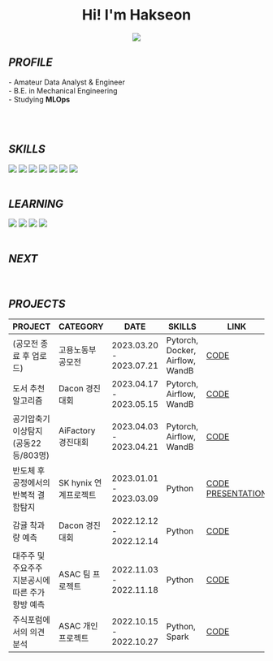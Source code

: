 <div align='center'>
  <h1>Hi! I'm Hakseon</h1>
  <a href="https://hits.seeyoufarm.com"><img src="https://hits.seeyoufarm.com/api/count/incr/badge.svg?url=https%3A%2F%2Fgithub.com%2FHakseon97&count_bg=%23007DFF&title_bg=%23555555&icon=apacheairflow.svg&icon_color=%23FFFFFF&title=hits&edge_flat=false"/></a>
</div>

<h2> <b><i>PROFILE</i></b> </h2>
- Amateur Data Analyst & Engineer <br> 
- B.E. in Mechanical Engineering <br>
- Studying <b>MLOps</b>

<br><br>
<h2> <b><i>SKILLS</i></b> </h2>
<div>
<img src="https://img.shields.io/badge/Python-3776AB?style=flat-square&logo=Python&logoColor=white"/>
<img src="https://img.shields.io/badge/PyTorch-EE4C2C?style=flat-square&logo=PyTorch&logoColor=white"/>
<img src="https://img.shields.io/badge/Airflow-017CEE?style=flat-square&logo=Apache Airflow&logoColor=b"/>
<img src="https://img.shields.io/badge/WandB-FFBE00?style=flat-square&logo=weightsandbiases&logoColor=white"/>
<img src="https://img.shields.io/badge/MySQL-4479A1?style=flat-square&logo=MySql&logoColor=white"/>
<img src="https://img.shields.io/badge/Spark-E25A1C?style=flat-square&logo=Apache Spark&logoColor=white"/>
<img src="https://img.shields.io/badge/Tableau-E97627?style=flat-square&logo=Tableau&logoColor=white"/>
</div>

<br>
<h2> <b><i> LEARNING </i></b> </h2>
<div>
<img src="https://img.shields.io/badge/Ray-028CF0?style=flat-square&logo=Ray&logoColor=white"/>
<img src="https://img.shields.io/badge/AWS-232F3E?style=flat-square&logo=Amazon AWS&logoColor=white"/>
<img src="https://img.shields.io/badge/Docker-2496ED?style=flat-square&logo=Docker&logoColor=white"/>
<img src="https://img.shields.io/badge/Kubernetes-326CE5?style=flat-square&logo=Kubernetes&logoColor=white"/>
</div>

<br>
<h2> <b><i> NEXT </i></b> </h2>
<div>

</div>

<br>
<h2> <b><i> PROJECTS </i></b> </h2>

PROJECT | CATEGORY | DATE | SKILLS | LINK
--------|----------|------|--------|------|
(공모전 종료 후 업로드) | 고용노동부 공모전 | 2023.03.20 - 2023.07.21 | Pytorch, Docker, Airflow, WandB | [CODE](https://github.com/Hakseon97/)
도서 추천 알고리즘 | Dacon 경진대회 | 2023.04.17 - 2023.05.15 | Pytorch, Airflow, WandB | [CODE](https://github.com/Hakseon97/)
공기압축기 이상탐지 (공동22등/803명) | AiFactory 경진대회 | 2023.04.03 - 2023.04.21 | Pytorch, Airflow, WandB | [CODE](https://github.com/Hakseon97/AirCompressor_anomaly_detection_AIFACTORY)
반도체 후공정에서의 반복적 결함탐지 | SK hynix 연계프로젝트 | 2023.01.01 - 2023.03.09 | Python | [CODE](https://github.com/Hakseon97/Anomaly_wafer_detection_with_SKhynix) [PRESENTATION](https://www.youtube.com/watch?v=6WSPXrCfTUE)
감귤 착과량 예측 | Dacon 경진대회 | 2022.12.12 - 2022.12.14 | Python | [CODE](https://github.com/Hakseon97/predicting-tangerine-yield_DACON)
대주주 및 주요주주 지분공시에 따른 주가향방 예측 | ASAC 팀 프로젝트 | 2022.11.03 - 2022.11.18 | Python | [CODE](https://github.com/Hakseon97/predicting_stock_trends_based_on_major_shareholder_disclosures_ASAC)
주식포럼에서의 의견 분석 | ASAC 개인 프로젝트 | 2022.10.15 - 2022.10.27 | Python, Spark | [CODE](https://github.com/Hakseon97/Analysis-of-opinions-on-stock-forum-sites)
